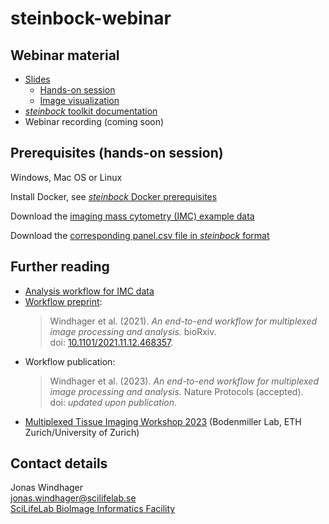 # steinbock-webinar

## Webinar material

- [Slides](https://docs.google.com/presentation/d/1DXDmayYbQMyU4J6l2ooOEVU5w1QfW64f)
  - [Hands-on session](steinbock.ipynb)
  - [Image visualization](napari.ipynb)
- [_steinbock_ toolkit documentation](https://bodenmillergroup.github.io/steinbock/v0.16.1/)
- Webinar recording (coming soon)

## Prerequisites (hands-on session)

Windows, Mac OS or Linux

Install Docker, see [_steinbock_ Docker prerequisites](https://bodenmillergroup.github.io/steinbock/latest/install-docker/#prerequisites)

Download the [imaging mass cytometry (IMC) example data](https://zenodo.org/record/7575859)

Download the [corresponding panel.csv file in _steinbock_ format](https://zenodo.org/record/7624451/files/panel.csv)

## Further reading

- [Analysis workflow for IMC data](https://bodenmillergroup.github.io/IMCDataAnalysis/)
- [Workflow preprint](https://www.biorxiv.org/content/10.1101/2021.11.12.468357v1):
  > Windhager et al. (2021). _An end-to-end workflow for multiplexed image processing and analysis._ bioRxiv.  
  > doi: [10.1101/2021.11.12.468357](https://doi.org/10.1101/2021.11.12.468357).
- Workflow publication:
  > Windhager et al. (2023). _An end-to-end workflow for multiplexed image processing and analysis._ Nature Protocols (accepted).  
  > doi: _updated upon publication_.
- [Multiplexed Tissue Imaging Workshop 2023](https://github.com/BodenmillerGroup/ImagingWorkshop2023) (Bodenmiller Lab, ETH Zurich/University of Zurich)

## Contact details

Jonas Windhager  
[jonas.windhager@scilifelab.se](mailto:jonas.windhager@scilifelab.se)  
[SciLifeLab BioImage Informatics Facility](https://www.scilifelab.se/units/bioimage-informatics/)
